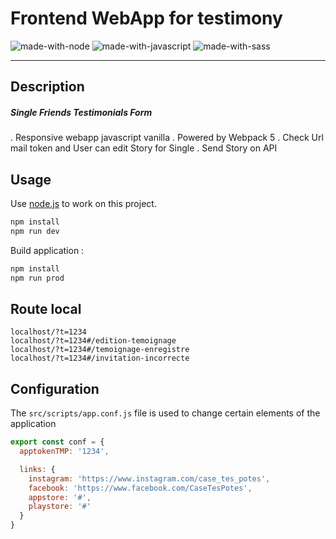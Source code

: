 
# Frontend WebApp for testimony
![made-with-node](https://img.shields.io/badge/Node.js-43853D?style=for-the-badge&logo=node.js&logoColor=white) ![made-with-javascript](https://img.shields.io/badge/JavaScript-323330?style=for-the-badge&logo=javascript&logoColor=F7DF1E) ![made-with-sass](	https://img.shields.io/badge/Sass-CC6699?style=for-the-badge&logo=sass&logoColor=white)  

---
## Description

##### Single Friends Testimonials Form
. Responsive webapp javascript vanilla
. Powered by Webpack 5
. Check Url mail token and User can edit Story for Single
. Send Story on API

## Usage 
Use [node.js](https://nodejs.org/en/download/) to work on this project.

```bash
npm install
npm run dev
```
Build application :

```bash
npm install
npm run prod
```

## Route local
``localhost/?t=1234``  
``localhost/?t=1234#/edition-temoignage``  
``localhost/?t=1234#/temoignage-enregistre``  
``localhost/?t=1234#/invitation-incorrecte``  

## Configuration
The `src/scripts/app.conf.js` file is used to change certain elements of the application
```javascript
export const conf = {
  apptokenTMP: '1234',

  links: {
    instagram: 'https://www.instagram.com/case_tes_potes',
    facebook: 'https://www.facebook.com/CaseTesPotes',
    appstore: '#',
    playstore: '#'
  }
}
```